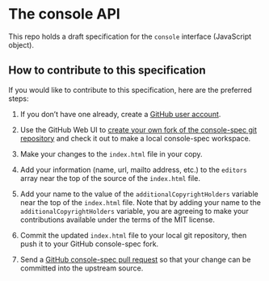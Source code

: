 # The console API

This repo holds a draft specification for the `console` interface (JavaScript
object).

## How to contribute to this specification

If you would like to contribute to this specification, here are the preferred
steps:

  1. If you don’t have one already, create a [GitHub user account][1].

  2. Use the GitHub Web UI to [create your own fork of the console-spec git
repository][2] and check it out to make a local console-spec workspace.

  3. Make your changes to the `index.html` file in your copy.

  4. Add your information (name, url, mailto address, etc.) to the `editors`
array near the top of the source of the `index.html` file.

  5. Add your name to the value of the `additionalCopyrightHolders` variable
near the top of the `index.html` file.  Note that by adding your name to the
`additionalCopyrightHolders` variable, you are agreeing to make your
contributions available under the terms of the MIT license.

  6. Commit the updated `index.html` file to your local git repository, then
push it to your GitHub console-spec fork.

  7. Send a [GitHub console-spec pull request][3] so that your change can be
committed into the upstream source.

   [1]: https://github.com/signup/free

   [2]: http://github.com/sideshowbarker/console-spec#fork_box

   [3]: http://github.com/sideshowbarker/console-spec/pulls

